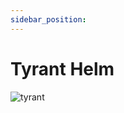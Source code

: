 ```yaml
---
sidebar_position: 
---
```


# Tyrant Helm

![tyrant](https://vwiki.valorserver.com/api/item/picture/tyrant%20helm)
